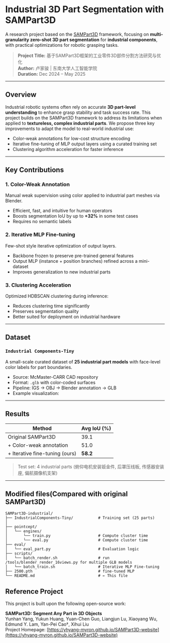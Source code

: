 # Industrial 3D Part Segmentation with SAMPart3D

A research project based on the [SAMPart3D](https://github.com/facebookresearch/SAMPart3D) framework, focusing on **multi-granularity zero-shot 3D part segmentation** for **industrial components**, with practical optimizations for robotic grasping tasks.

>  **Project Title:** 基于SAMPart3D框架的工业零件3D部件分割方法研究与优化  
>  **Author:** 卢家骏 | 东南大学人工智能学院  
>  **Duration:** Dec 2024 – May 2025

---

##  Overview

Industrial robotic systems often rely on accurate **3D part-level understanding** to enhance grasp stability and task success rate. This project builds on the SAMPart3D framework to address its limitations when applied to **textureless, complex industrial parts**. We propose three key improvements to adapt the model to real-world industrial use:

-  Color-weak annotations for low-cost structure encoding  
-  Iterative fine-tuning of MLP output layers using a curated training set  
-  Clustering algorithm acceleration for faster inference

---

##  Key Contributions

### 1.  Color-Weak Annotation

Manual weak supervision using color applied to industrial part meshes via Blender.

- Efficient, fast, and intuitive for human operators  
- Boosts segmentation IoU by up to **+32%** in some test cases  
- Requires no semantic labels

### 2.  Iterative MLP Fine-tuning

Few-shot style iterative optimization of output layers.

- Backbone frozen to preserve pre-trained general features  
- Output MLP (instance + position branches) refined across a mini-dataset  
- Improves generalization to new industrial parts

### 3.  Clustering Acceleration

Optimized HDBSCAN clustering during inference:

- Reduces clustering time significantly  
- Preserves segmentation quality  
- Better suited for deployment on industrial hardware

---

##  Dataset

### `Industrial Components-Tiny`

A small-scale curated dataset of **25 industrial part models** with face-level color labels for part boundaries.

- Source: McMaster-CARR CAD repository  
- Format: `.glb` with color-coded surfaces  
- Pipeline: IGS → OBJ → Blender annotation → GLB  
- Example visualization:


---

##  Results

| Method                         | Avg IoU (%) |
|-------------------------------|-------------|
| Original SAMPart3D            | 39.1        |
| + Color-weak annotation       | 51.0        |
| + Iterative fine-tuning (ours)| **58.2**    |

> Test set: 4 industrial parts (俯仰电机安装钣金件, 后罩压线板, 传感器安装座, 偏航摄像机支架)

---

##  Modified files(Compared with original SAMPart3D)

```plaintext
SAMPart3D-industrial/
├── IndustrialComponents-Tiny/           # Training set (25 parts)
│   
├── pointcept/
│   └── engines/
│       └── train.py                     # Compute cluster time
│       └── eval.py                      # Compute cluster time
├── eval/
│   └── eval_part.py                     # Evaluation logic
├── scripts/
│   └── batch_render.sh                  # run /tools/blender_render_16views.py for multiple GLB models
│   └── batch_train.sh                   # Iterative MLP Fine-tuning
├── 2500.pth                             # fine-tuned MLP
└── README.md                            # ← This file
```
## Reference Project

This project is built upon the following open-source work:

**SAMPart3D: Segment Any Part in 3D Objects**  
Yunhan Yang, Yukun Huang, Yuan-Chen Guo, Liangjun Lu, Xiaoyang Wu, Edmund Y. Lam, Yan-Pei Cao†, Xihui Liu  
Project Homepage: [https://yhyang-myron.github.io/SAMPart3D-website](https://yhyang-myron.github.io/SAMPart3D-website)




